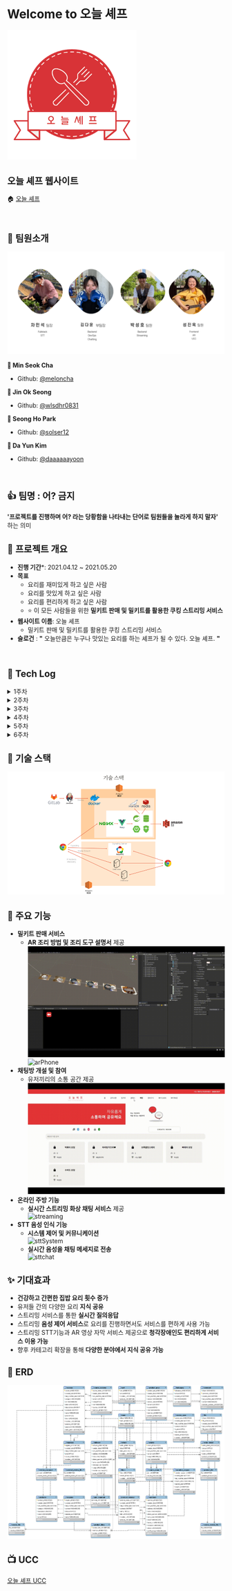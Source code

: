 # Welcome to 오늘 셰프

<img src="./documents/README/images/logo/logo_icon.png" alt="today-chef" width="300px">

## 오늘 셰프 웹사이트 
🏠 [오늘 셰프](https://k4b204.p.ssafy.io)

<br>

## :construction_worker: 팀원소개

![팀원사진](./documents/README/images/team.png)

**:panda_face: Min Seok Cha**

- Github: [@meloncha](https://github.com/meloncha)

**:hatched_chick: Jin Ok Seong**

- Github: [@wlsdhr0831](https://github.com/wlsdhr0831)

**:koala: Seong Ho Park**

- Github: [@solser12](https://github.com/solser12)

**:tiger: Da Yun Kim**

- Github: [@daaaaaayoon](https://github.com/daaaaaayoon)

<br>

## :+1: 팀명 : 어? 금지
**'프로젝트를 진행하며 어? 라는 당황함을 나타내는 단어로 팀원들을 놀라게 하지 말자'** 하는 의미

## 📆 프로젝트 개요
- **진행 기간***: 2021.04.12 ~ 2021.05.20
- **목표**
    - 요리를 재미있게 하고 싶은 사람
    - 요리를 맛있게 하고 싶은 사람
    - 요리를 편리하게 하고 싶은 사람
    - :star: 이 모든 사람들을 위한 **밀키트 판매 및 밀키트를 활용한 쿠킹 스트리밍 서비스**
- **웹사이트 이름**: 오늘 셰프
    - 밀키트 판매 및 밀키트를 활용한 쿠킹 스트리밍 서비스
- **슬로건** : **"** 오늘만큼은 누구나 맛있는 요리를 하는 셰프가 될 수 있다. 오늘 셰프. **"**

<br>

## 📒 Tech Log

<details>
    <summary>1주차</summary>
    <ul>
        <a href="documents/dev_log/20210412_dev_log.md"><li>4/12 - 기획 (방향성 정하기 & 아이디어 회의 및 주제 선정)</li></a>
        <a href="documents/dev_log/20210413_dev_log.md"><li>4/13 - 기획 (주요 기능 상세히 작성하기, 프론트/백 기술 스펙 정하기)</li></a>
        <a href="documents/dev_log/20210414_dev_log.md"><li>4/14 - 기획 (서비스 한 줄 소개 정하기, 프로젝트 계획서 제출, SSAFY 일정 참가)</li></a>
        <a href="documents/dev_log/20210415_dev_log.md"><li>4/15 - 기획 (Design Template 참고, 와이어프레임 작성 관련 discussion) </li></a>
        <a href="documents/dev_log/20210416_dev_log.md"><li>4/16 - BackEnd : DB ERD & Entity 설계, Streaming OpenSource 비교, FrontEnd : jQuery 디자인 Vue로 migration)</li></a>
    </ul>
</details>
<details>
    <summary>2주차</summary>
    <ul>
        <a href="documents/dev_log/20210419_dev_log.md"><li>4/19 - 개발 (FrontEnd: 컴포넌트 큰 틀 잡기, BackEnd: Api 설계) + 기획 변경 사항 (이벤트 목록, 쿠폰 데이터) </li></a>
        <a href="documents/dev_log/20210420_dev_log.md"><li>4/20 - 개발 (FrontEnd: 각자 페이지 작업, BackEnd: Controller 작성 및 엔티티 수정) & 팀 미팅</li></a>
        <a href="documents/dev_log/20210421_dev_log.md"><li>4/21 - 개발 (스트리밍 중간 정리, 서버 배포) & 팀 미팅 (기술 제안 : AR, Unity 등) </li></a>
        <a href="documents/dev_log/20210422_dev_log.md"><li>4/22 - 발표 준비 & 개발 </li></a>
        <a href="documents/dev_log/20210423_dev_log.md"><li>4/23 - 중간 발표 & 개발 & 스트리밍 오픈소스 테스트 및 결정 </li></a>
    </ul>
</details>
<details>
    <summary>3주차</summary>
    <ul>
        <a href="documents/dev_log/20210426_dev_log.md"><li>4/26 - 개발 (FrontEnd: 카카오 로그인, 이미지 제작, OpenVidu 파일 분석, 내 정보 수정, 강의 제작, BackEnd: OpenVidu 소스 분석, CI/CD 구축, 가비아 도메인 적용, mm연동, Swagger3) </li></a>
        <a href="documents/dev_log/20210427_dev_log.md"><li>4/27 - 개발 (FrontEnd: toast UI, image-editor, viewer, CSS, BackEnd: OpenVidu, nginx 설정 변경, 새로운 aws jenkins 적용, mariadb 설치 및 설정) </li></a>
        <a href="documents/dev_log/20210428_dev_log.md"><li>4/28 - 기술 추가 (AR, Unity) & 개발 (API 코드 작성) </li></a>
        <a href="documents/dev_log/20210429_dev_log.md"><li>4/29 - AR 기능 확정 및 테스트 (홍보 영상 출력, 강의별 썸네일 영상 출력, 요리 도구 안내), 스트리밍 테스트 </li></a>
        <a href="documents/dev_log/20210430_dev_log.md"><li>4/30 - 개발 (TODO 기반)</li></a>
    </ul>
</details>
<details>
    <summary>4주차</summary>
    <ul>
        <a href="documents/dev_log/20210503_dev_log.md"><li>5/3 - 팀 미팅 의견 반영 및 서비스 추가 / 개발 </li></a>
        <a href="documents/dev_log/20210504_dev_log.md"><li>5/4 - 개발 (TODO 기반) </li></a>
        <a href="documents/dev_log/20210506_dev_log.md"><li>5/6 - 교보재 결제 & 개인 개발 진행 (주 - API 테스트) </li></a>
        <a href="documents/dev_log/20210507_dev_log.md"><li>5/7 - 개발 (TODO 기반 : 배송 조회 API, 검색 필터, 채팅 기능, 스트리밍 및 STT 구현) </li></a>
    </ul>
</details>
<details>
    <summary>5주차</summary>
    <ul>
        <a href="documents/dev_log/20210510_dev_log.md"><li>5/10 - 일정 변경 및 정리, 팀 미팅 개발 상황 공유, 개발 진행 </li></a>
        <a href="documents/dev_log/20210511_dev_log.md"><li>5/11 - 개발 (TODO 기반) </li></a>
        <a href="documents/dev_log/20210512_dev_log.md"><li>5/12 - 팀 회의 (서비스 명, 로고 수정, AR, UCC 영상 기획), 개발 (TODO 기반)  </li></a>
        <a href="documents/dev_log/20210513_dev_log.md"><li>5/13 - AR 영상 촬영, UCC 콘티 제작 및 촬영, 개발 (TODO 기반)  </li></a>
        <a href="documents/dev_log/20210514_dev_log.md"><li>5/14 - 개발 (TODO 기반)  </li></a>
    </ul>
</details>
<details>
    <summary>6주차</summary>
    <ul>
        <a href="documents/dev_log/20210517_dev_log.md"><li>5/17 - 개발, QA 및 버그 수정 </li></a>
        <a href="documents/dev_log/20210518_dev_log.md"><li>5/18 - DB 초기화, 더미 데이터 삽입, QA 및 버그 수정, css 디자인 수정 </li></a>
        <a href="documents/dev_log/20210520_dev_log.md"><li>5/20 - UCC, PPT, 발표준비, 최종 산출물 제작 및 제출 </li></a>
        <li>5/21 - 포팅 매뉴얼 제출, 발표, README 작성  </li>
    </ul>
</details>

## :wrench: 기술 스택
![기술 스택](./documents/README/images/tech_stack.png)

## :rocket: 주요 기능
- **밀키트 판매 서비스**
    - **AR 조리 방법 및 조리 도구 설명서** 제공 <br />
        ![ar](./documents/README/gif/ar.gif)
        ![arPhone](./documents/README/gif/arPhone_1.gif)
- **채팅방 개설 및 참여**
    - 유저끼리의 소통 공간 제공 <br />
        ![chat](./documents/README/gif/chat.gif)
- **온라인 주방 기능**
    - **실시간 스트리밍 화상 채팅 서비스** 제공 <br />
        ![streaming](./documents/README/gif/steaming.gif)
- **STT 음성 인식 기능**
    - **시스템 제어 및 커뮤니케이션** <br />
        ![sttSystem](./documents/README/gif/sttSystem.gif)
    - **실시간 음성을 채팅 메세지로 전송** <br />
        ![sttchat](./documents/README/gif/sttchat.gif)

## :sparkles: 기대효과
- **건강하고 간편한 집밥 요리 횟수 증가**
- 유저들 간의 다양한 요리 **지식 공유**
- 스트리밍 서비스를 통한 **실시간 질의응답**
- 스트리밍 **음성 제어 서비스**로 요리를 진행하면서도 서비스를 편하게 사용 가능
- 스트리밍 STT기능과 AR 영상 자막 서비스 제공으로 **청각장애인도 편리하게 서비스 이용 가능**
- 향후 카테고리 확장을 통해 **다양한 분야에서 지식 공유 가능**


## :floppy_disk: ERD
![ERD](./documents/README/images/todaychef_erd.png)

## :tv: UCC
[오늘 셰프 UCC](https://youtu.be/K-vmcpYcQWU)